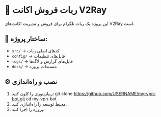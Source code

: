 # 🚀 ربات فروش اکانت V2Ray
این پروژه یک ربات تلگرام برای فروش و مدیریت اکانت‌های V2Ray است.

## 📂 ساختار پروژه:
- `src/` → کدهای اصلی ربات
- `config/` → فایل‌های تنظیمات
- `logs/` → فایل‌های گزارش و لاگ‌ها
- `docs/` → مستندات پروژه

## ⚙ نصب و راه‌اندازی
1. ریپازیتوری را کلون کنید:
git clone https://github.com/USERNAME/my-vpn-bot.git cd my-vpn-bot
2. محیط توسعه را راه‌اندازی کنید.
3. پروژه را اجرا کنید.